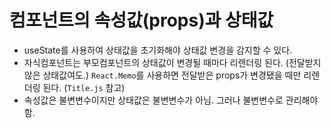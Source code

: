 # 컴포넌트의 속성값(props)과 상태값

- useState를 사용하여 상태값을 초기화해야 상태값 변경을 감지할 수 있다.
- 자식컴포넌트는 부모컴포넌트의 상태값이 변경될 때마다 리렌더링 된다. (전달받지 않은 상태값여도.) `React.Memo`를 사용하면 전달받은 props가 변경됐을 때만 리렌더링 된다. (`Title.js` 참고)
- 속성값은 불변변수이지만 상태값은 불변변수가 아님. 그러나 불변변수로 관리해야함.
